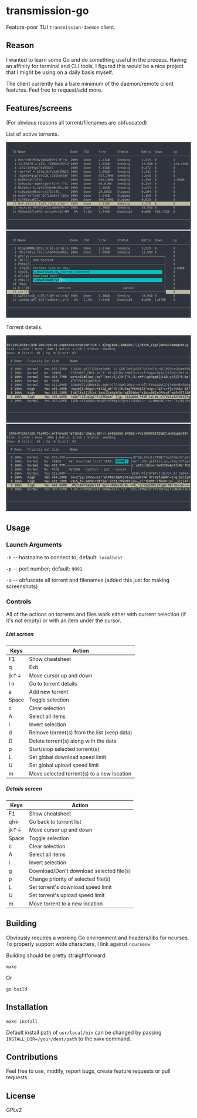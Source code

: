 # transmission-go

Feature-poor TUI `transmission-daemon` client.

## Reason

I wanted to learn some Go and do something useful in the process. Having an affinity for terminal and CLI tools, I figured this would be a nice project that I might be using on a daily basis myself.

The client currently has a bare minimum of the daemon/remote client features. Feel free to request/add more.

## Features/screens

(For obvious reasons all torrent/filenames are obfuscated)

List of active torrents.

![list](img/list.png)
![adding torrent](img/new_torrent.png)

Torrent details.

![details](img/details.png)
![speed limit](img/down_limit_dialog.png)

## Usage

### Launch Arguments

`-h` -- hostname to connect to; default: `localhost`

`-p` -- port number; default: `9091`

`-o` -- obfuscate all torrent and filenames (added this just for making screenshots)

### Controls

All of the actions on torrents and files work either with current selection (if it's not empty) or with an item under the cursor.

##### List screen

| Keys  | Action |
|-------|--------|
| F1    | Show cheatsheet |
| q     | Exit |
| jk↑↓  | Move cursor up and down |
| l→    | Go to torrent details |
| a     | Add new torrent |
| Space | Toggle selection |
| c     | Clear selection |
| A     | Select all items |
| i     | Invert selection |
| d     | Remove torrent(s) from the list (keep data) |
| D     | Delete torrent(s) along with the data |
| p     | Start/stop selected torrent(s) |
| L     | Set global download speed limit |
| U     | Set global upload speed limit |
| m     | Move selected torrent(s) to a new location |

##### Details screen

| Keys  | Action |
|-------|--------|
| F1    | Show cheatsheet |
| qh←   | Go back to torrent list |
| jk↑↓  | Move cursor up and down |
| Space | Toggle selection |
| c     | Clear selection |
| A     | Select all items |
| i     | Invert selection |
| g     | Download/Don't download selected file(s) |
| p     | Change priority of selected file(s) |
| L     | Set torrent's download speed limit |
| U     | Set torrent's upload speed limit |
| m     | Move torrent to a new location |

## Building

Obviously requires a working Go environment and headers/libs for ncurses. To properly support wide characters, I link against `ncursesw`

Building should be pretty straightforward:
```
make
```
Or
```
go build
```

## Installation
```
make install
```
Default install path of `usr/local/bin` can be changed by passing `INSTALL_DIR=/your/dest/path` to the `make` command.

## Contributions

Feel free to use, modify, report bugs, create feature requests or pull requests.

## License

GPLv2
